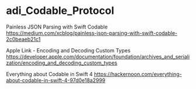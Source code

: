 # adi_Codable_Protocol

Painless JSON Parsing with Swift Codable
https://medium.com/xcblog/painless-json-parsing-with-swift-codable-2c0beaeb21c1

Apple Link  - Encoding and Decoding Custom Types
https://developer.apple.com/documentation/foundation/archives_and_serialization/encoding_and_decoding_custom_types


Everything about Codable in Swift 4
https://hackernoon.com/everything-about-codable-in-swift-4-97d0e18a2999
